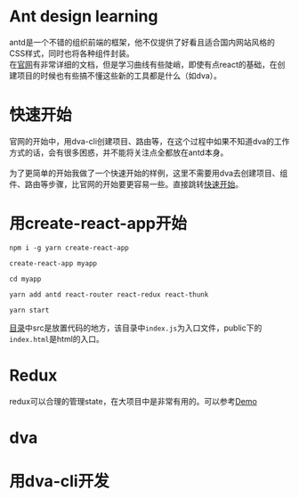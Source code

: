 # Ant design learning
antd是一个不错的组织前端的框架，他不仅提供了好看且适合国内网站风格的CSS样式，同时也将各种组件封装。<br>
在[官网](https://ant.design/components/menu-cn/)有非常详细的文档，但是学习曲线有些陡峭，即使有点react的基础，在创建项目的时候也有些搞不懂这些新的工具都是什么（如dva）。
# 快速开始
官网的开始中，用dva-cli创建项目、路由等，在这个过程中如果不知道dva的工作方式的话，会有很多困惑，并不能将关注点全都放在antd本身。<br><br>
为了更简单的开始我做了一个快速开始的样例，这里不需要用dva去创建项目、组件、路由等步骤，比官网的开始要更容易一些。直接跳转[快速开始](quickstart/)。
# 用create-react-app开始
```
npm i -g yarn create-react-app

create-react-app myapp

cd myapp

yarn add antd react-router react-redux react-thunk

yarn start
```
[目录](create-react-app/)中src是放置代码的地方，该目录中`index.js`为入口文件，public下的`index.html`是html的入口。
# Redux 
redux可以合理的管理state，在大项目中是非常有用的。可以参考[Demo](redux/)
# dva
# 用dva-cli开发

